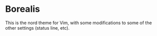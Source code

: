 # Borealis

This is the nord theme for Vim, with some modifications to some of the other
settings (status line, etc).
